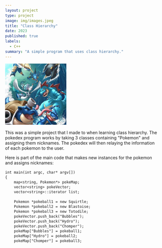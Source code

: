 ```yaml
---
layout: project
type: project
image: img/images.jpeg
title: "Class Hierarchy"
date: 2023
published: true
labels:
  - C++
summary: "A simple program that uses class hierarchy."
---
```


<div class="text-center p-4">
  <img width="200px" src="../img/pokemon.jpg" class="img-thumbnail" >
</div>

This was a simple project that I made to when learning class hierarchy. The pokedex program works by taking 3 classes containing "Pokemon" and assigning them nicknames. The pokedex will then relaying the information of each pokemon to the user.  

Here is part of the main code that makes new instances for the pokemon and assigns nicknames:

```
int main(int argc, char* argv[])
{
    map<string, Pokemon*> pokeMap;
    vector<string> pokeVector;
    vector<string>::iterator list;

    Pokemon *pokeball1 = new Squirtle;
    Pokemon *pokeball2 = new Blastoise;
    Pokemon *pokeball3 = new Totodile;
    pokeVector.push_back("Bubbles");
    pokeVector.push_back("Hydro");
    pokeVector.push_back("Chomper");
    pokeMap["Bubbles"] = pokeball1;
    pokeMap["Hydro"] = pokeball2;
    pokeMap["Chomper"] = pokeball3;
```
